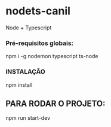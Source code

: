 # nodets-canil

Node + Typescript

### Pré-requisitos globais:
npm i -g nodemon typescript ts-node

### INSTALAÇÃO
npm install

## PARA RODAR O PROJETO:
npm run start-dev